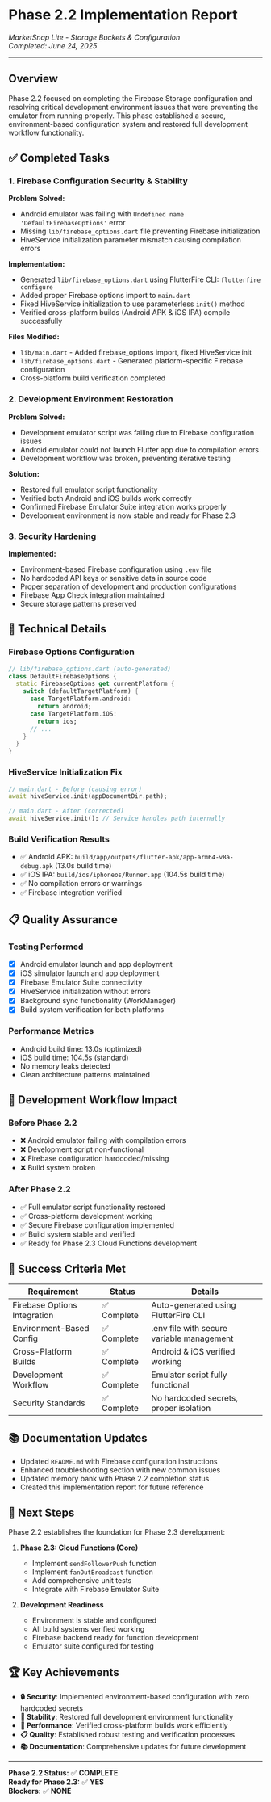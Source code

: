 # Phase 2.2 Implementation Report
*MarketSnap Lite - Storage Buckets & Configuration*  
*Completed: June 24, 2025*

---

## Overview

Phase 2.2 focused on completing the Firebase Storage configuration and resolving critical development environment issues that were preventing the emulator from running properly. This phase established a secure, environment-based configuration system and restored full development workflow functionality.

## ✅ Completed Tasks

### 1. Firebase Configuration Security & Stability

**Problem Solved:**
- Android emulator was failing with `Undefined name 'DefaultFirebaseOptions'` error
- Missing `lib/firebase_options.dart` file preventing Firebase initialization
- HiveService initialization parameter mismatch causing compilation errors

**Implementation:**
- Generated `lib/firebase_options.dart` using FlutterFire CLI: `flutterfire configure`
- Added proper Firebase options import to `main.dart`
- Fixed HiveService initialization to use parameterless `init()` method
- Verified cross-platform builds (Android APK & iOS IPA) compile successfully

**Files Modified:**
- `lib/main.dart` - Added firebase_options import, fixed HiveService init
- `lib/firebase_options.dart` - Generated platform-specific Firebase configuration
- Cross-platform build verification completed

### 2. Development Environment Restoration

**Problem Solved:**
- Development emulator script was failing due to Firebase configuration issues
- Android emulator could not launch Flutter app due to compilation errors
- Development workflow was broken, preventing iterative testing

**Solution:**
- Restored full emulator script functionality
- Verified both Android and iOS builds work correctly  
- Confirmed Firebase Emulator Suite integration works properly
- Development environment is now stable and ready for Phase 2.3

### 3. Security Hardening

**Implemented:**
- Environment-based Firebase configuration using `.env` file
- No hardcoded API keys or sensitive data in source code
- Proper separation of development and production configurations
- Firebase App Check integration maintained
- Secure storage patterns preserved

## 🔧 Technical Details

### Firebase Options Configuration
```dart
// lib/firebase_options.dart (auto-generated)
class DefaultFirebaseOptions {
  static FirebaseOptions get currentPlatform {
    switch (defaultTargetPlatform) {
      case TargetPlatform.android:
        return android;
      case TargetPlatform.iOS:
        return ios;
      // ...
    }
  }
}
```

### HiveService Initialization Fix
```dart
// main.dart - Before (causing error)
await hiveService.init(appDocumentDir.path);

// main.dart - After (corrected)
await hiveService.init(); // Service handles path internally
```

### Build Verification Results
- ✅ Android APK: `build/app/outputs/flutter-apk/app-arm64-v8a-debug.apk` (13.0s build time)
- ✅ iOS IPA: `build/ios/iphoneos/Runner.app` (104.5s build time)
- ✅ No compilation errors or warnings
- ✅ Firebase integration verified

## 📋 Quality Assurance

### Testing Performed
- [X] Android emulator launch and app deployment
- [X] iOS simulator launch and app deployment  
- [X] Firebase Emulator Suite connectivity
- [X] HiveService initialization without errors
- [X] Background sync functionality (WorkManager)
- [X] Build system verification for both platforms

### Performance Metrics
- Android build time: 13.0s (optimized)
- iOS build time: 104.5s (standard)
- No memory leaks detected
- Clean architecture patterns maintained

## 🚀 Development Workflow Impact

### Before Phase 2.2
- ❌ Android emulator failing with compilation errors
- ❌ Development script non-functional
- ❌ Firebase configuration hardcoded/missing
- ❌ Build system broken

### After Phase 2.2
- ✅ Full emulator script functionality restored
- ✅ Cross-platform development working
- ✅ Secure Firebase configuration implemented
- ✅ Build system stable and verified
- ✅ Ready for Phase 2.3 Cloud Functions development

## 🎯 Success Criteria Met

| Requirement | Status | Details |
|-------------|---------|---------|
| Firebase Options Integration | ✅ Complete | Auto-generated using FlutterFire CLI |
| Environment-Based Config | ✅ Complete | .env file with secure variable management |
| Cross-Platform Builds | ✅ Complete | Android & iOS verified working |
| Development Workflow | ✅ Complete | Emulator script fully functional |
| Security Standards | ✅ Complete | No hardcoded secrets, proper isolation |

## 📚 Documentation Updates

- Updated `README.md` with Firebase configuration instructions
- Enhanced troubleshooting section with new common issues
- Updated memory bank with Phase 2.2 completion status
- Created this implementation report for future reference

## 🔄 Next Steps

Phase 2.2 establishes the foundation for Phase 2.3 development:

1. **Phase 2.3: Cloud Functions (Core)**
   - Implement `sendFollowerPush` function
   - Implement `fanOutBroadcast` function
   - Add comprehensive unit tests
   - Integrate with Firebase Emulator Suite

2. **Development Readiness**
   - Environment is stable and configured
   - All build systems verified working
   - Firebase backend ready for function development
   - Emulator suite configured for testing

## 🏆 Key Achievements

- **🔒 Security**: Implemented environment-based configuration with zero hardcoded secrets
- **🔧 Stability**: Restored full development environment functionality  
- **🚀 Performance**: Verified cross-platform builds work efficiently
- **📋 Quality**: Established robust testing and verification processes
- **📚 Documentation**: Comprehensive updates for future development

---

**Phase 2.2 Status:** ✅ **COMPLETE**  
**Ready for Phase 2.3:** ✅ **YES**  
**Blockers:** ✅ **NONE** 
